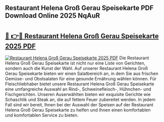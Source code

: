 ## Restaurant Helena Groß Gerau Speisekarte PDF Download Online 2025 NqAuR

# <h2><a href="http://gca7w6.nevu.top/?p=Restaurant+Helena+Gro%c3%9f+Gerau+Speisekarte">🔗 👉🔴 Restaurant Helena Groß Gerau Speisekarte 2025 PDF</a></h2>

[![Restaurant Helena Groß Gerau Speisekarte 2025 PDF](https://i.imgur.com/dBaPXMq.png)](http://gca7w6.nevu.top/?p=Restaurant+Helena+Gro%c3%9f+Gerau+Speisekarte)
Die Restaurant Helena Groß Gerau Speisekarte ist nicht nur eine Liste von Gerichten, sondern auch die Kunst der Wahl. Auf unserer Restaurant Helena Groß Gerau Speisekarte bieten wir einen Salatbereich an, in dem Sie aus frischen Gemüse- und Obstsalaten für eine gesunde Ernährung wählen können. Für Fleischliebhaber bietet unsere Restaurant Helena Groß Gerau Speisekarte eine umfangreiche Auswahl an Rind-, Schweinefleisch-, Hühnchen- und Fischgerichten. Unseren Auserwählten bieten wir exquisite Gerichte wie Schaschlik und Steak an, die auf fettem Feuer zubereitet werden. In jedem Fall sind wir bereit, Ihnen bei der Auswahl der Speisen auf der Restaurant Helena Groß Gerau Speisekarte zu helfen und Ihnen einen komfortablen und komfortablen Service zu bieten.
